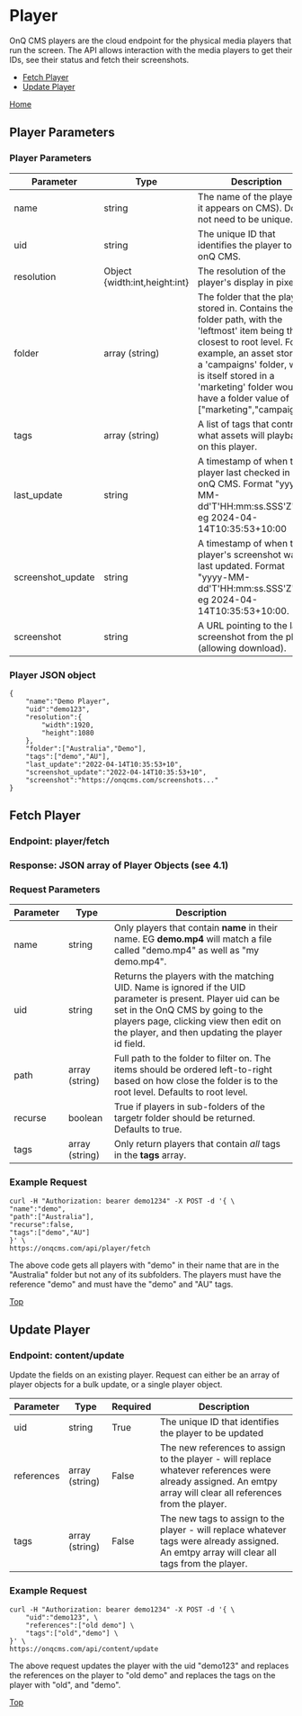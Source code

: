 # Player

OnQ CMS players are the cloud endpoint for the physical media players that run the screen. The API allows interaction with the media players to get their IDs, see their status and fetch their screenshots.

- [Fetch Player](#fetch-player)
- [Update Player](#update-player)

[Home](README.md)

## Player Parameters

### Player Parameters

| Parameter | Type | Description |
|-----------|------|-------------|
| name | string | The name of the player (as it appears on CMS). Does not need to be unique. |
| uid | string | The unique ID that identifies the player to the onQ CMS. |
| resolution | Object {width:int,height:int} | The resolution of the player's display in pixels. |
| folder | array (string) | The folder that the player is stored in. Contains the full folder path, with the 'leftmost' item being the closest to root level. For example, an asset stored in a 'campaigns' folder, which is itself stored in a 'marketing' folder would have a folder value of \["marketing","campaigns"\]. |
| tags | array (string) | A list of tags that control what assets will playback on this player. |
| last_update | string | A timestamp of when the player last checked in with onQ CMS. Format "yyyy-MM-dd'T'HH:mm:ss.SSS'Z'" - eg 2024-04-14T10:35:53+10:00 |
| screenshot_update | string | A timestamp of when the player's screenshot was last updated. Format "yyyy-MM-dd'T'HH:mm:ss.SSS'Z'" - eg 2024-04-14T10:35:53+10:00. |
| screenshot |string | A URL pointing to the latest screenshot from the player (allowing download).

### Player JSON object
```
{
    "name":"Demo Player",
    "uid":"demo123",
    "resolution":{
        "width":1920,
        "height":1080
    },
    "folder":["Australia","Demo"],
    "tags":["demo","AU"],
    "last_update":"2022-04-14T10:35:53+10",
    "screenshot_update":"2022-04-14T10:35:53+10",
    "screenshot":"https://onqcms.com/screenshots..."
}
```

## Fetch Player

### Endpoint: player/fetch
### Response: JSON array of Player Objects (see 4.1)

### Request Parameters 

| Parameter | Type | Description |
|-----------|------|-------------|
| name | string | Only players that contain **name** in their name. EG **demo.mp4** will match a file called "demo.mp4" as well as "my demo.mp4". |
| uid | string | Returns the players with the matching UID. Name is ignored if the UID parameter is present. Player uid can be set in the OnQ CMS by going to the players page, clicking view then edit on the player, and then updating the player id field. |
| path | array (string) | Full path to the folder to filter on. The items should be ordered left-to-right based on how close the folder is to the root level. Defaults to root level. |
| recurse | boolean | True if players in sub-folders of the targetr folder should be returned. Defaults to true. |
| tags | array (string) | Only return players that contain *all* tags in the **tags** array. |

### Example Request

```
curl -H "Authorization: bearer demo1234" -X POST -d '{ \
"name":"demo",
"path":["Australia"],
"recurse":false,
"tags":["demo","AU"]
}' \
https://onqcms.com/api/player/fetch
```
The above code gets all players with "demo" in their name that are in the "Australia" folder but not any of its subfolders. The players must have the reference "demo" and must have the "demo" and "AU" tags.

[Top](#player)

## Update Player

### Endpoint: content/update

Update the fields on an existing player. Request can either be an array of player objects for a bulk update, or a single player object.

| Parameter | Type | Required | Description |
|-----------|------|----------|-------------|
| uid | string | True | The unique ID that identifies the player to be updated |
| references | array (string) | False | The new references to assign to the player - will replace whatever references were already assigned. An emtpy array will clear all references from the player.
| tags | array (string) | False | The new tags to assign to the player - will replace whatever tags were already assigned. An emtpy array will clear all tags from the player.

### Example Request
```
curl -H "Authorization: bearer demo1234" -X POST -d '{ \
    "uid":"demo123", \
    "references":["old demo"] \
    "tags":["old","demo"] \
}' \
https://onqcms.com/api/content/update
```
The above request updates the player with the uid "demo123" and replaces the references on the player to "old demo" and replaces the tags on the player with "old", and "demo".

[Top](#player)